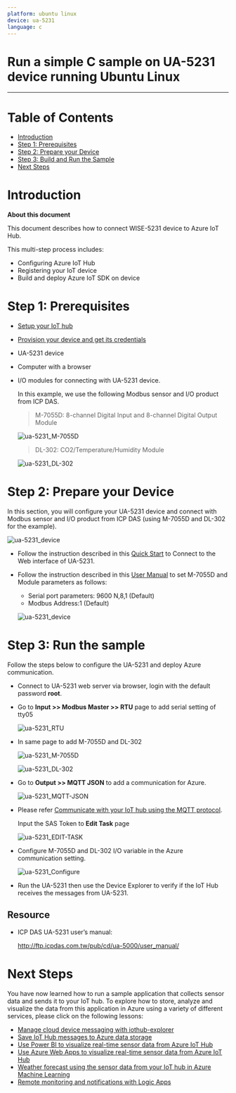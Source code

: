 ```yaml
---
platform: ubuntu linux
device: ua-5231
language: c
---
```


Run a simple C sample on UA-5231 device running Ubuntu Linux
===
---

# Table of Contents

-   [Introduction](#Introduction)
-   [Step 1: Prerequisites](#Step-1-Prerequisites)
-   [Step 2: Prepare your Device](#Step-2-PrepareDevice)
-   [Step 3: Build and Run the Sample](#Step-3-Build)
-   [Next Steps](#NextSteps)

<a name="Introduction"></a>
# Introduction

**About this document**

This document describes how to connect WISE-5231 device to Azure IoT Hub.

This multi-step process includes:
-   Configuring Azure IoT Hub
-   Registering your IoT device
-   Build and deploy Azure IoT SDK on device

<a name="Step-1-Prerequisites"></a>
# Step 1: Prerequisites

-   [Setup your IoT hub][lnk-setup-iot-hub]
-   [Provision your device and get its credentials][lnk-manage-iot-hub]
-   UA-5231 device
-   Computer with a browser
-   I/O modules for connecting with UA-5231 device. 

    In this example, we use the following Modbus sensor and I/O product from ICP DAS.

    > M-7055D: 8-channel Digital Input and 8-channel Digital Output Module

      ![ua-5231\_M-7055D](media/ua-5231/ua-5231-01.jpg)

    > DL-302: CO2/Temperature/Humidity Module

      ![ua-5231\_DL-302](media/ua-5231/ua-5231-02.jpg)

 
<a name="Step-2-PrepareDevice"></a>
# Step 2: Prepare your Device

In this section, you will configure your UA-5231 device and connect with Modbus sensor and I/O product from ICP DAS (using M-7055D and DL-302 for the example).

  ![ua-5231\_device](media/ua-5231/ua-5231-03.png)

-   Follow the instruction described in this [Quick Start](http://wise.icpdas.com/downloads/manual/WISE-52xx_quick%20start_v1.0.3.pdf) to Connect to the Web interface of UA-5231.
-   Follow the instruction described in this [User Manual](http://ftp.icpdas.com/pub/cd/8000cd/napdos/7000/manual/7000dio.pdf) to set M-7055D and Module parameters as follows:
    -   Serial port parameters: 9600 N,8,1 (Default)
    -   Modbus Address:1 (Default)

    ![ua-5231\_device](media/ua-5231/ua-5231-04.png)


<a name="Step-3-Build"></a>
# Step 3: Run the sample

Follow the steps below to configure the UA-5231 and deploy Azure communication.

-   Connect to UA-5231 web server via browser, login with the default password **root**.

-   Go to **Input >> Modbus Master >> RTU** page to add serial setting of tty05

    ![ua-5231\_RTU](media/ua-5231/ua-5231-05.png)

-   In same page to add M-7055D and DL-302

    ![ua-5231\_M-7055D](media/ua-5231/ua-5231-06.png)

    ![ua-5231\_DL-302](media/ua-5231/ua-5231-07.png)

-   Go to **Output >> MQTT JSON** to add a communication for Azure.

    ![ua-5231\_MQTT-JSON](media/ua-5231/ua-5231-08.png)

-   Please refer [Communicate with your IoT hub using the MQTT protocol](https://docs.microsoft.com/en-us/azure/iot-hub/iot-hub-mqtt-support).

    Input the SAS Token to **Edit Task** page

    ![ua-5231\_EDIT-TASK](media/ua-5231/ua-5231-09.png)

-   Configure M-7055D and DL-302 I/O variable in the Azure communication setting.

    ![ua-5231\_Configure](media/ua-5231/ua-5231-10.png)

-   Run the UA-5231 then use the Device Explorer to verify if the IoT Hub receives the messages from UA-5231.

## Resource

-   ICP DAS UA-5231 user’s manual:

    <http://ftp.icpdas.com.tw/pub/cd/ua-5000/user_manual/>


<a name="NextSteps"></a>
# Next Steps

You have now learned how to run a sample application that collects sensor data and sends it to your IoT hub. To explore how to store, analyze and visualize the data from this application in Azure using a variety of different services, please click on the following lessons:

-   [Manage cloud device messaging with iothub-explorer]
-   [Save IoT Hub messages to Azure data storage]
-   [Use Power BI to visualize real-time sensor data from Azure IoT Hub]
-   [Use Azure Web Apps to visualize real-time sensor data from Azure IoT Hub]
-   [Weather forecast using the sensor data from your IoT hub in Azure Machine Learning]
-   [Remote monitoring and notifications with Logic Apps]   

[Manage cloud device messaging with iothub-explorer]: https://docs.microsoft.com/en-us/azure/iot-hub/iot-hub-explorer-cloud-device-messaging
[Save IoT Hub messages to Azure data storage]: https://docs.microsoft.com/en-us/azure/iot-hub/iot-hub-store-data-in-azure-table-storage
[Use Power BI to visualize real-time sensor data from Azure IoT Hub]: https://docs.microsoft.com/en-us/azure/iot-hub/iot-hub-live-data-visualization-in-power-bi
[Use Azure Web Apps to visualize real-time sensor data from Azure IoT Hub]: https://docs.microsoft.com/en-us/azure/iot-hub/iot-hub-live-data-visualization-in-web-apps
[Weather forecast using the sensor data from your IoT hub in Azure Machine Learning]: https://docs.microsoft.com/en-us/azure/iot-hub/iot-hub-weather-forecast-machine-learning
[Remote monitoring and notifications with Logic Apps]: https://docs.microsoft.com/en-us/azure/iot-hub/iot-hub-monitoring-notifications-with-azure-logic-apps
[lnk-setup-iot-hub]: ../setup_iothub.md
[lnk-manage-iot-hub]: ../manage_iot_hub.md
